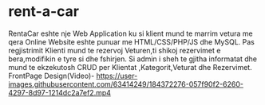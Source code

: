 # rent-a-car
RentaCar eshte nje Web Application ku si klient mund te marrim vetura me qera Online
Website eshte punuar me HTML/CSS/PHP/JS dhe MySQL.
Pas regjistrimit Klienti mund te rezervoj Veturen,ti shikoj rezervimet e bera,modifikin e tyre si dhe fshirjen.
Si admin i sheh te gjitha informatat dhe mund te ekzekutosh CRUD per Klientat ,Kategorit,Veturat dhe Rezervimet.
FrontPage Design(Video)- https://user-images.githubusercontent.com/63414249/184372276-057f90f2-6260-4297-8d97-1214dc2a7ef2.mp4
